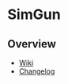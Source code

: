 # SimGun

## Overview
* [Wiki](https://gitlab.com/Appologist/simgun/wikis/home)
* [Changelog](#changelog)